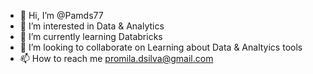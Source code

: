 - 👋 Hi, I’m @Pamds77
- 👀 I’m interested in Data & Analytics
- 🌱 I’m currently learning Databricks 
- 💞️ I’m looking to collaborate on Learning about Data & Analtyics tools
- 📫 How to reach me promila.dsilva@gmail.com

<!---
Pamds77/Pamds77 is a ✨ special ✨ repository because its `README.md` (this file) appears on your GitHub profile.
You can click the Preview link to take a look at your changes.
--->
